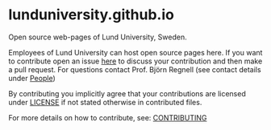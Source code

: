 # lunduniversity.github.io

Open source web-pages of Lund University, Sweden.

Employees of Lund University can host open source pages here. If you want to contribute open an issue [here](https://github.com/lunduniversity/lunduniversity.github.io/issues) to discuss your contribution and then make a pull request. For questions contact Prof. Björn Regnell (see contact details under [People](https://lunduniversity.github.io/#people))

By contributing you implicitly agree that your contributions are licensed under [LICENSE](https://github.com/lunduniversity/lunduniversity.github.io/LICENSE) if not stated otherwise in contributed files. 

For more details on how to contribute, see: [CONTRIBUTING](https://github.com/lunduniversity/lunduniversity.github.io/CONTRIBUTING)